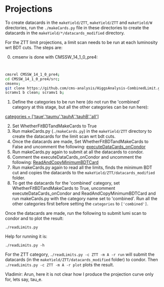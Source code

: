 # Projections

To create datacards in the `makeYield/ZTT`, `makeYield/ZTT` and `makeYield/W` directories, run the `./makeCards.py` file in these directories to create the datacards in the `makeYield/*/datacards_modified` directory.

For the ZTT limit projections, a limit scan needs to be run at each luminosity wrt BDT cuts. The steps are:



0) cmsenv is done with CMSSW_14_1_0_pre4:
```sh


cmsrel CMSSW_14_1_0_pre4;
cd CMSSW_14_1_0_pre4/src;
cmsenv;
git clone https://github.com/cms-analysis/HiggsAnalysis-CombinedLimit.git HiggsAnalysis/CombinedLimit;
scramv1 b clean; scramv1 b;

```


1) Define the categories to be run here (do not run the 'combined' category at this stage, but all the other categories can be run here):

[categories = ['taue','taumu','tauhA','tauhB','all']](https://github.com/T3MuAnalysisTools/Projections/blob/cb5efdac12f291e91bc00f29275c390868a90af3/makeYield/ZTT/makeCards.py#L486)

2) Set WhetherFitBDTandMakeCards to True
3) Run makeCards.py (`./makeCards.py`) in the `makeYield/ZTT` directory to create the datacards for the limit scan wrt bdt cuts.
4) Once the datacards are made, Set WhetherFitBDTandMakeCards to False and uncomment the following:
[executeDataCards_onCondor](https://github.com/T3MuAnalysisTools/Projections/blob/cb5efdac12f291e91bc00f29275c390868a90af3/makeYield/ZTT/makeCards.py#L537) 
5) Run makeCards.py again to submit at all the datacards to condor.
6) Comment the executeDataCards_onCondor and uncomment the following:
[ReadAndCopyMinimumBDTCard](https://github.com/T3MuAnalysisTools/Projections/blob/cb5efdac12f291e91bc00f29275c390868a90af3/makeYield/ZTT/makeCards.py#L538)
7) Run makeCards.py again to read all the limits, finds the minimum BDT cut and copies the datacards to the `makeYield/ZTT/datacards_modified` folder.
8) To get the datacards for the 'combined' category, set WhetherFitBDTandMakeCards to True, uncomment executeDataCards_onCondor and ReadAndCopyMinimumBDTCard and run makeCards.py with the category name set to 'combined'. Run all the other categories first before setting the `categories` to `['combined']`.

Once the datacards are made, run the following to submit lumi scan to condor and to plot the result:

~~~
./readLimits.py
~~~

Help for running it is:

~~~
./readLimits.py -h
~~~

For the ZTT category, `./readLimits.py -c ZTT -m A -r run` will submit the datacards (in the `makeYield/ZTT/datacards_modified` folder) to condor. Then `./readLimits.py -c ZTT -m A -r plot` plots the result.

Vladimir: Arun, here it is not clear how I produce the projection curve only for, lets say, tau_e. 
